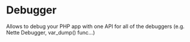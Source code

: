 Debugger
========

Allows to debug your PHP app with one API for all of the debuggers (e.g. Nette Debugger, var_dump() func...)
